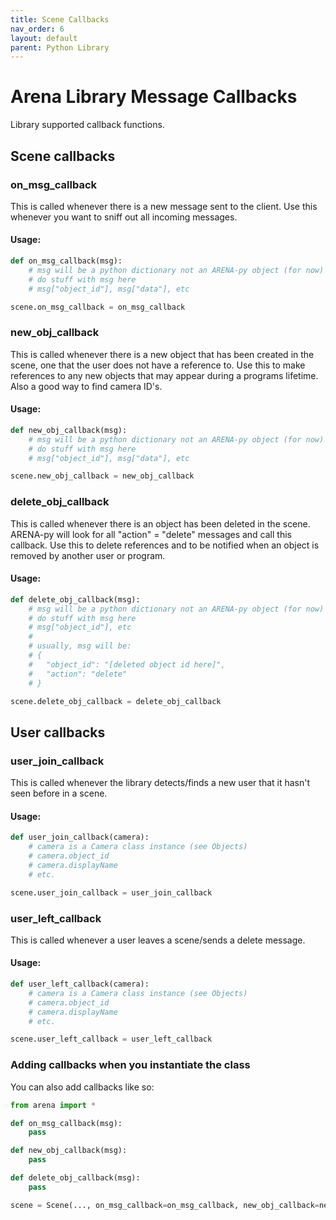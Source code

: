 ```yaml
---
title: Scene Callbacks
nav_order: 6
layout: default
parent: Python Library
---
```


# Arena Library Message Callbacks

Library supported callback functions.

## Scene callbacks

### on_msg_callback
This is called whenever there is a new message sent to the client. Use this whenever you want to sniff out all incoming messages.

#### Usage:
```python
def on_msg_callback(msg):
    # msg will be a python dictionary not an ARENA-py object (for now)
    # do stuff with msg here
    # msg["object_id"], msg["data"], etc

scene.on_msg_callback = on_msg_callback
```

### new_obj_callback
This is called whenever there is a new object that has been created in the scene,
one that the user does not have a reference to. Use this to make references to any
new objects that may appear during a programs lifetime. Also a good way to find camera ID's.

#### Usage:
```python
def new_obj_callback(msg):
    # msg will be a python dictionary not an ARENA-py object (for now)
    # do stuff with msg here
    # msg["object_id"], msg["data"], etc

scene.new_obj_callback = new_obj_callback
```

### delete_obj_callback
This is called whenever there is an object has been deleted in the scene.
ARENA-py will look for all "action" = "delete" messages and call this callback.
Use this to delete references and to be notified when an object is removed by
another user or program.

#### Usage:
```python
def delete_obj_callback(msg):
    # msg will be a python dictionary not an ARENA-py object (for now)
    # do stuff with msg here
    # msg["object_id"], etc
    #
    # usually, msg will be:
    # {
    #   "object_id": "[deleted object id here]",
    #   "action": "delete"
    # }

scene.delete_obj_callback = delete_obj_callback
```

## User callbacks

### user_join_callback
This is called whenever the library detects/finds a new user that it hasn't seen before in a scene.

#### Usage:
```python
def user_join_callback(camera):
    # camera is a Camera class instance (see Objects)
    # camera.object_id
    # camera.displayName
    # etc.

scene.user_join_callback = user_join_callback
```

### user_left_callback
This is called whenever a user leaves a scene/sends a delete message.

#### Usage:
```python
def user_left_callback(camera):
    # camera is a Camera class instance (see Objects)
    # camera.object_id
    # camera.displayName
    # etc.

scene.user_left_callback = user_left_callback
```

### Adding callbacks when you instantiate the class
You can also add callbacks like so:
```python
from arena import *

def on_msg_callback(msg):
    pass

def new_obj_callback(msg):
    pass

def delete_obj_callback(msg):
    pass

scene = Scene(..., on_msg_callback=on_msg_callback, new_obj_callback=new_obj_callback, delete_obj_callback=delete_obj_callback)
```
